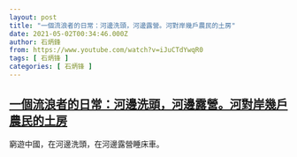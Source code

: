 ```yaml
---
layout: post
title: "一個流浪者的日常：河邊洗頭，河邊露營。河對岸幾戶農民的土房"
date: 2021-05-02T00:34:46.000Z
author: 石炳鋒
from: https://www.youtube.com/watch?v=iJuCTdYwqR0
tags: [ 石炳锋 ]
categories: [ 石炳锋 ]
---
```

<!--1619915686000-->
[一個流浪者的日常：河邊洗頭，河邊露營。河對岸幾戶農民的土房](https://www.youtube.com/watch?v=iJuCTdYwqR0)
------

<div>
窮遊中國，在河邊洗頭，在河邊露營睡床車。
</div>
